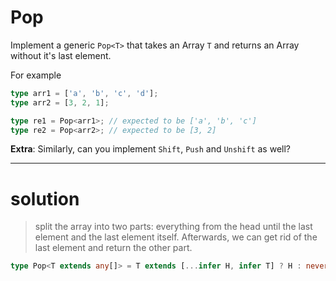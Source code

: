 # Pop

Implement a generic `Pop<T>` that takes an Array `T` and returns an Array without it's last element.

For example

```ts
type arr1 = ['a', 'b', 'c', 'd'];
type arr2 = [3, 2, 1];

type re1 = Pop<arr1>; // expected to be ['a', 'b', 'c']
type re2 = Pop<arr2>; // expected to be [3, 2]
```

**Extra**: Similarly, can you implement `Shift`, `Push` and `Unshift` as well?

---

# solution

> split the array into two parts: everything from the head until the last element and the last element itself. Afterwards, we can get rid of the last element and return the other part.

```ts
type Pop<T extends any[]> = T extends [...infer H, infer T] ? H : never;
```
